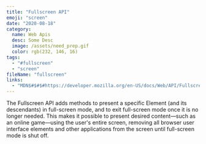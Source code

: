 ```yaml
---
title: "Fullscreen API"
emoji: "screen"
date: "2020-08-18"
category:
  name: Web Apis
  desc: Some Desc
  image: /assets/need_prep.gif
  color: rgb(232, 146, 16)
tags:
  - "#fullscreen"
  - "screen"
fileName: "fullscreen"
links: 
  - "MDN$#$#$#https://developer.mozilla.org/en-US/docs/Web/API/Fullscreen_API"
---
```

The Fullscreen API adds methods to present a specific Element (and its descendants) in full-screen mode, and to exit full-screen mode once it is no longer needed. 
This makes it possible to present desired content—such as an online game—using the user's entire screen, removing all browser user interface elements and other applications from the screen until full-screen mode is shut off.